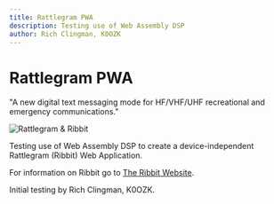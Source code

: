 ```yaml
---
title: Rattlegram PWA
description: Testing use of Web Assembly DSP
author: Rich Clingman, K0OZK
---
```


# Rattlegram PWA

"A new digital text messaging mode for HF/VHF/UHF recreational and emergency communications."

![Rattlegram & Ribbit](/icons/icon_192x192.png)

Testing use of Web Assembly DSP to create a device-independent Rattlegram (Ribbit) Web Application.

For information on Ribbit go to
<a href="https://www.ribbitradio.org/" target="_blank">The Ribbit Website</a>.

Initial testing by
Rich Clingman, K0OZK.



